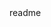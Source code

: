 <snippet>
  <content><![CDATA[
# ${1:Optimus}
Optimus is an online movies store,where movie fanatics can check the latest movies and can review them.
Optimus Admin is responisble of adding and deleting movies to the stores.Future releases will include a queries from
ImDB api to ease up the CRUD of movies to the store.
## Installation
TODO: The installation process
## Usage
TODO: Write usage instructions
## Contributing
1. Fork it!
2. Create your feature branch: `git checkout -b my-new-feature`
3. Commit your changes: `git commit -am 'Add some feature'`
4. Push to the branch: `git push origin my-new-feature`
5. Submit a pull request :D
## History
TODO: Write history
## Credits
TODO: Write credits
## License
TODO: Write license
]]></content>
  <tabTrigger>readme</tabTrigger>
</snippet>